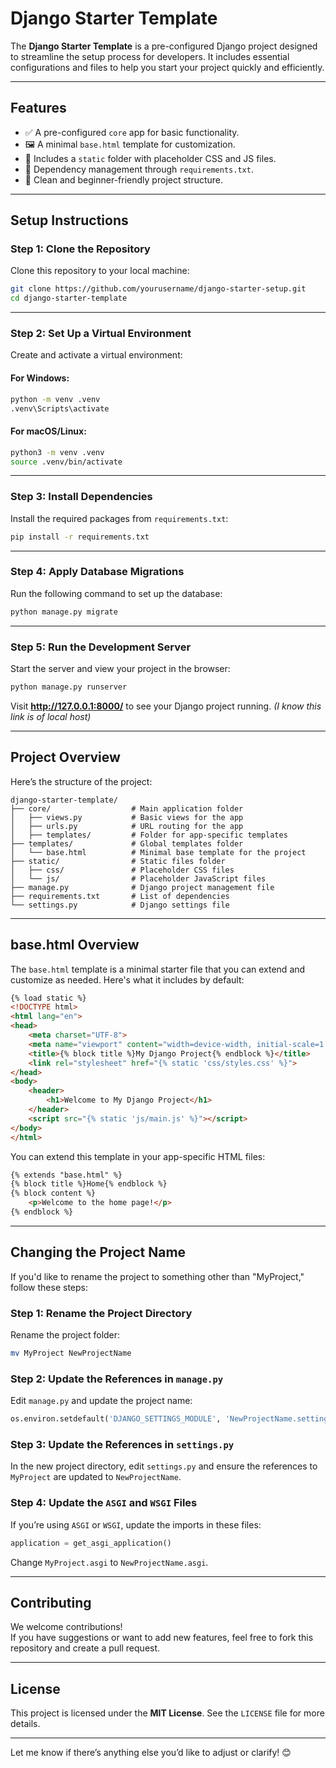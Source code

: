 # **Django Starter Template**

The **Django Starter Template** is a pre-configured Django project designed to streamline the setup process for developers. It includes essential configurations and files to help you start your project quickly and efficiently.

---

## **Features**
- ✅ A pre-configured `core` app for basic functionality.
- 🖼️ A minimal `base.html` template for customization.
- 🎨 Includes a `static` folder with placeholder CSS and JS files.
- 📜 Dependency management through `requirements.txt`.
- 📁 Clean and beginner-friendly project structure.

---

## **Setup Instructions**

### **Step 1: Clone the Repository**
Clone this repository to your local machine:
```bash
git clone https://github.com/yourusername/django-starter-setup.git
cd django-starter-template
```

---

### **Step 2: Set Up a Virtual Environment**
Create and activate a virtual environment:

#### For Windows:
```bash
python -m venv .venv
.venv\Scripts\activate
```

#### For macOS/Linux:
```bash
python3 -m venv .venv
source .venv/bin/activate
```

---

### **Step 3: Install Dependencies**
Install the required packages from `requirements.txt`:
```bash
pip install -r requirements.txt
```

---

### **Step 4: Apply Database Migrations**
Run the following command to set up the database:
```bash
python manage.py migrate
```

---

### **Step 5: Run the Development Server**
Start the server and view your project in the browser:
```bash
python manage.py runserver
```

Visit **http://127.0.0.1:8000/** to see your Django project running.
_(I know this link is of local host)_

---

## **Project Overview**

Here’s the structure of the project:

```
django-starter-template/
├── core/                  # Main application folder
│   ├── views.py           # Basic views for the app
│   ├── urls.py            # URL routing for the app
│   ├── templates/         # Folder for app-specific templates
├── templates/             # Global templates folder
│   └── base.html          # Minimal base template for the project
├── static/                # Static files folder
│   ├── css/               # Placeholder CSS files
│   └── js/                # Placeholder JavaScript files
├── manage.py              # Django project management file
├── requirements.txt       # List of dependencies
└── settings.py            # Django settings file
```

---

## **base.html Overview**
The `base.html` template is a minimal starter file that you can extend and customize as needed. Here's what it includes by default:

```html
{% load static %}
<!DOCTYPE html>
<html lang="en">
<head>
    <meta charset="UTF-8">
    <meta name="viewport" content="width=device-width, initial-scale=1.0">
    <title>{% block title %}My Django Project{% endblock %}</title>
    <link rel="stylesheet" href="{% static 'css/styles.css' %}">
</head>
<body>
    <header>
        <h1>Welcome to My Django Project</h1>
    </header>
    <script src="{% static 'js/main.js' %}"></script>
</body>
</html>
```

You can extend this template in your app-specific HTML files:
```html
{% extends "base.html" %}
{% block title %}Home{% endblock %}
{% block content %}
    <p>Welcome to the home page!</p>
{% endblock %}
```

---

## **Changing the Project Name**
If you'd like to rename the project to something other than "MyProject," follow these steps:

### **Step 1: Rename the Project Directory**
Rename the project folder:
```bash
mv MyProject NewProjectName
```

### **Step 2: Update the References in `manage.py`**
Edit `manage.py` and update the project name:
```python
os.environ.setdefault('DJANGO_SETTINGS_MODULE', 'NewProjectName.settings')
```

### **Step 3: Update the References in `settings.py`**
In the new project directory, edit `settings.py` and ensure the references to `MyProject` are updated to `NewProjectName`.

### **Step 4: Update the `ASGI` and `WSGI` Files**
If you’re using `ASGI` or `WSGI`, update the imports in these files:
```python
application = get_asgi_application()
```
Change `MyProject.asgi` to `NewProjectName.asgi`.

---

## **Contributing**
We welcome contributions!  
If you have suggestions or want to add new features, feel free to fork this repository and create a pull request.

---

## **License**
This project is licensed under the **MIT License**. See the `LICENSE` file for more details.

---

Let me know if there’s anything else you’d like to adjust or clarify! 😊
